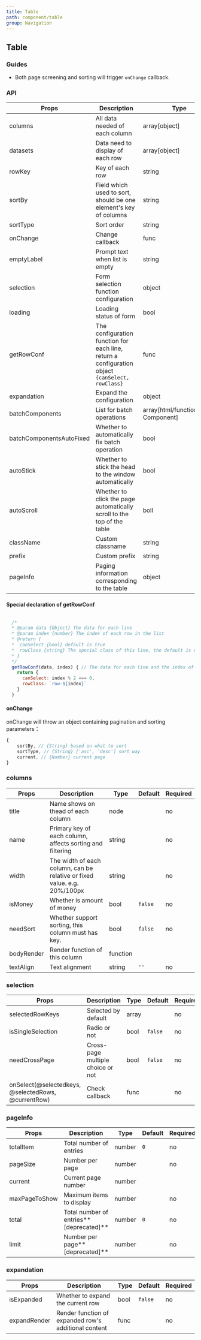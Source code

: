 ```yaml
---
title: Table
path: component/table
group: Navigation
---
```


## Table

### Guides

- Both page screening and sorting will trigger `onChange` callback.

### API

| Props         | Description                                         | Type            | Default         | Alternatives     | Required |
| ---------- | ------------------------------------------ | ------------- | ----------- | ------- | ---- |
| columns    | All data needed of each column                                 | array[object] |             |         | yes    |
| datasets   | Data need to display of each row                               | array[object] |             |         | yes    |
| rowKey     | Key of each row           | string        | `id`        |         | no    |
| sortBy     | Field which used to sort, should be one element's key of columns       | string        |             |         | no    |
| sortType   | Sort order                                       | string        | `'desc'`    | `'asc'` | no    |
| onChange   | Change callback  | func          |             |         | no    |
| emptyLabel | Prompt text when list is empty                                | string        | `'没有更多数据了'` |         | no    |
| selection  | Form selection function configuration | object        |             |         | no    |
| loading    | Loading status of form | bool          | `false`     |         | no    |
| getRowConf | The configuration function for each line, return a configuration object `{canSelect, rowClass}` | func          |             |         | no    |
| expandation     |  Expand the configuration                                      | object        |     |         | no    |
| batchComponents     |  List for batch operations   | array[html/function/React Component] |   `null`  |   `null` | no    |
| batchComponentsAutoFixed  |   Whether to automatically fix batch operation      | bool          | `true`     |         | no    |
| autoStick  | Whether to stick the head to the window automatically                         | bool          | `false`     |         | no    |
| autoScroll | Whether to click the page automatically scroll to the top of the table                          | boll          | `false`     |         | no    |
| className  | Custom classname                                    | string        | `''`        |         | no    |
| prefix     | Custom prefix                           | string        | `'zent'`    |         | no    |
| pageInfo   | Paging information corresponding to the table | object        | `null`    |         | no    |

#### Special declaration of getRowConf

```js

  /*
  * @param data {Object} The data for each line
  * @param index {number} The index of each row in the list
  * @return {
  *  canSelect {bool} default is true
  *  rowClass {string} The special class of this line, the default is empty string
  * }
  */
  getRowConf(data, index) { // The data for each line and the index of this line in the list
    return {
      canSelect: index % 2 === 0,
      rowClass: `row-${index}`
    }
  }

```

#### onChange
onChange will throw an object containing pagination and sorting parameters：

```js
{
	sortBy, // {String} based on what to sort
	sortType, // {String} ['asc', 'desc'] sort way
	current, // {Number} current page
}
```

### columns

| Props         | Description                                  | Type                   | Default     | Required |
| ---------- | ----------------------------------- | -------------------- | ------- | ---- |
| title      | Name shows on thead of each column                     |  node               |         | no    |
| name       | Primary key of each column, affects sorting and filtering                    | string               |         | no    |
| width      | The width of each column, can be relative or fixed value. e.g. 20%/100px | string               |         | no    |
| isMoney    | Whether is amount of money | bool                 | `false` | no    |
| needSort   | Whether support sorting, this column must has key.  | bool                 | `false` | no    |
| bodyRender | Render function of this column | function |  |         | no    |
| textAlign  | Text alignment | string |    `''`     | no    |

### selection

| Props              | Description              | Type    |  Default | Required |
| --------------- | --------------- | ----- | ---- | ----- |
| selectedRowKeys | Selected by default            | array |  | no    |
| isSingleSelection | Radio or not           | bool | `false` | no    |
| needCrossPage |   Cross-page multiple choice or not | bool | `false` | no    |
| onSelect(@selectedkeys, @selectedRows, @currentRow) | Check callback | func  |  | no    |

### pageInfo

| Props              | Description              | Type    |  Default | Required |
| --------------- | --------------- | ----- | ---- | ----- |
| totalItem | Total number of entries            | number | `0` | no    |
| pageSize | Number per page   | number |  | no    |
| current | Current page number | number | | |
| maxPageToShow    | Maximum items to display | number  |  | no  
| total | Total number of entries**[deprecated]**   | number | `0` | no    |
| limit | Number per page**[deprecated]**   | number |  | no    |

### expandation

| Props              | Description              | Type    |  Default | Required |
| --------------- | --------------- | ----- | ---- | ----- |
| isExpanded | Whether to expand the current row | bool | `false` | no    |
| expandRender        | Render function of expanded row's additional content | func  |  | no  

<style>
  .row {
    &-0 {
      background: #2ecc71;
    }
    &-1 {
      background: #3498db;
    }
    &-2 {
      background: #e74c3c;
    }
  }
</style>
